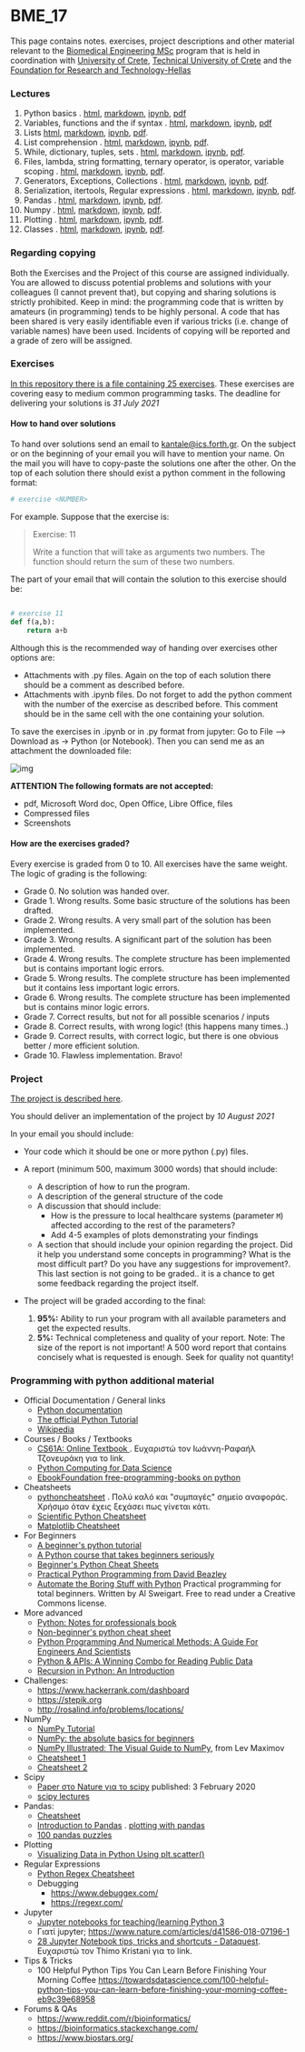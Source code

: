 # BME_17
This page contains notes. exercises, project descriptions and other material relevant to the [Biomedical Engineering MSc](https://www.bme-crete.edu.gr/en/home) program that is held in coordination with [University of Crete](https://en.uoc.gr/), [Technical University of Crete](https://www.tuc.gr/index.php) and the [Foundation for Research and Technology-Hellas](https://www.forth.gr/)

### Lectures
1. Python basics . [html](notes/python_basics.html), [markdown](notes/python_basics.md), [ipynb](notes/python_basics.ipynb), [pdf](notes/python_basics.pdf)
2. Variables, functions and the if syntax . [html](notes/python_vars_if_functions.html), [markdown](notes/python_vars_if_functions.md), [ipynb](notes/python_vars_if_functions.ipynb), [pdf](notes/python_vars_if_functions.pdf)
3. Lists [html](notes/python_lists.html), [markdown](notes/python_lists.md), [ipynb](notes/python_lists.ipynb), [pdf](notes/python_lists.pdf).
4. List comprehension . [html](notes/python_list_comprehensions.html), [markdown](notes/python_list_comprehensions.md), [ipynb](notes/python_list_comprehensions.ipynb), [pdf](notes/python_list_comprehensions.pdf).
5. While, dictionary, tuples, sets . [html](notes/python_while_dictionary_tuples_sets.html), [markdown](notes/python_while_dictionary_tuples_sets.md), [ipynb](notes/python_while_dictionary_tuples_sets.ipynb), [pdf](notes/python_while_dictionary_tuples_sets.pdf). 
6. Files, lambda, string formatting, ternary operator, is operator, variable scoping . [html](notes/python_files_tern_lambda_sf_is.html), [markdown](notes/python_files_tern_lambda_sf_is.md), [ipynb](notes/python_files_tern_lambda_sf_is.ipynb), [pdf](notes/python_files_tern_lambda_sf_is.pdf). 
7. Generators, Exceptions, Collections . [html](notes/python_gen_imp_cons_exc.html), [markdown](notes/python_gen_imp_cons_exc.md), [ipynb](notes/python_gen_imp_cons_exc.ipynb), [pdf](notes/python_gen_imp_cons_exc.pdf).  
8. Serialization, itertools, Regular expressions . [html](notes/python_ser_iter_re.html), [markdown](notes/python_ser_iter_re.md), [ipynb](notes/python_ser_iter_re.ipynb), [pdf](notes/python_ser_iter_re.pdf).  
9. Pandas . [html](notes/python_pandas.html), [markdown](notes/python_pandas.zip), [ipynb](notes/python_pandas.ipynb), [pdf](notes/python_pandas.pdf).  
10. Numpy . [html](notes/python_numpy.html), [markdown](notes/python_numpy.zip), [ipynb](notes/python_numpy.ipynb), [pdf](notes/python_numpy.pdf).  
11. Plotting . [html](notes/python_matplotlib.html), [markdown](notes/python_matplotlib.zip), [ipynb](notes/python_matplotlib.ipynb), [pdf](notes/python_matplotlib.pdf).  
12. Classes . [html](notes/python_classes.html), [markdown](notes/python_classes.md), [ipynb](notes/python_classes.ipynb), [pdf](notes/python_classes.pdf).  

### Regarding copying
Both the Exercises and the Project of this course are assigned individually. You are allowed to discuss potential problems and solutions with your colleagues (I cannot prevent that), but copying and sharing solutions is strictly prohibited. Keep in mind: the programming code that is written by amateurs (in programming) tends to be highly personal. A code that has been shared is very easily identifiable even if various tricks (i.e. change of variable names) have been used. Incidents of copying will be reported and a grade of zero will be assigned.  

### Exercises 
[In this repository there is a file containing 25 exercises](exercises.md). These exercises are covering easy to medium common programming tasks. The deadline for delivering your solutions is *31 July 2021*

#### How to hand over solutions
To hand over solutions send an email to [kantale@ics.forth.gr](mailto:kantale@ics.forth.gr). On the subject or on the beginning of your email you will have to mention your name. On the mail you will have to copy-paste the solutions one after the other. On the top of each solution there should exist a python comment in the following format: 

```python
# exercise <NUMBER>
```

For example. Suppose that the exercise is:

> Exercise: 11
>
> Write a function that will take as arguments two numbers. The function should return the sum of these two numbers. 
>

The part of your email that will contain the solution to this exercise should be:

```python

# exercise 11
def f(a,b):
    return a+b
```

Although this is the recommended way of handing over exercises other options are:
* Attachments with .py files. Again on the top of each solution there should be a comment as described before.
* Attachments with .ipynb files. Do not forget to add the python comment with the number of the exercise as described before. This comment should be in the same cell with the one containing your solution.

To save the exercises in .ipynb or in .py format from jupyter: Go to File --> Download as -> Python (or Notebook). Then you can send me as an attachment the downloaded file:

![img](https://i.imgur.com/jm2tmHm.png) 

**ATTENTION The following formats are not accepted:**
* pdf, Microsoft Word doc, Open Office, Libre Office, files 
* Compressed files 
* Screenshots 

#### How are the exercises graded?
Every exercise is graded from 0 to 10. All exercises have the same weight. The logic of grading is the following:
* Grade 0. No solution was handed over.
* Grade 1. Wrong results. Some basic structure of the solutions has been drafted.
* Grade 2. Wrong results. A very small part of the solution has been implemented.
* Grade 3. Wrong results. A significant part of the solution has been implemented. 
* Grade 4. Wrong results. The complete structure has been implemented but is contains important logic errors.
* Grade 5. Wrong results. The complete structure has been implemented but it contains less important logic errors.
* Grade 6. Wrong results. The complete structure has been implemented but is contains minor logic errors.
* Grade 7. Correct results, but not for all possible scenarios / inputs
* Grade 8. Correct results, with wrong logic! (this happens many times..)
* Grade 9. Correct results, with correct logic, but there is one obvious better / more efficient solution. 
* Grade 10. Flawless implementation. Bravo!

### Project 
[The project is described here](project.md).

You should deliver an implementation of the project by *10 August 2021* 

In your email you should include:
* Your code which it should be one or more python (.py) files. 
* A report (minimum 500, maximum 3000 words) that should include:
   * A description of how to run the program.
   * A description of the general structure of the code 
   * A discussion that should include: 
      * How is the pressure to local healthcare systems (parameter `M`) affected according to the rest of the parameters? 
      * Add 4-5 examples of plots demonstrating your findings 
   * A section that should include your opinion regarding the project. Did it help you understand some concepts in programming? What is the most difficult part? Do you have any suggestions for improvement?. This last section is not going to be graded.. it is a chance to get some feedback regarding the project itself.

* The project will be graded according to the final:
   1. **95%:** Ability to run your program with all available parameters and get the expected results.
   2. **5%:** Technical completeness and quality of your report. Note: The size of the report is not important! A 500 word report that contains concisely what is requested is enough. Seek for quality not quantity!

### Programming with python additional material
* Official Documentation / General links
   * [Python documentation](https://docs.python.org/3/)
   * [The official Python Tutorial](https://docs.python.org/3/tutorial/index.html)
   * [Wikipedia](https://en.wikipedia.org/wiki/Python_%28programming_language%29)
* Courses / Books / Textbooks 
   * [CS61A: Online Textbook ](https://inst.eecs.berkeley.edu//~cs61a/sp12/book/). Ευχαριστώ τον Ιωάννη-Ραφαήλ Τζονευράκη για το link. 
   * [Python Computing for Data Science](https://github.com/profjsb/python-seminar)
   * [EbookFoundation free-programming-books on python](https://github.com/EbookFoundation/free-programming-books/blob/master/free-programming-books.md#python)
* Cheatsheets 
   * [pythoncheatsheet](https://www.pythoncheatsheet.org/) . Πολύ καλό και "συμπαγές" σημείο αναφοράς. Χρήσιμο όταν έχεις ξεχάσει πως γίνεται κάτι.
   * [Scientific Python Cheatsheet](https://ipgp.github.io/scientific_python_cheat_sheet/) 
   * [Matplotlib Cheatsheet](https://twitter.com/magnumdessert/status/1280543694760710144)
* For Beginners
   * [A beginner's python tutorial](https://en.wikibooks.org/wiki/A_Beginner%27s_Python_Tutorial)
   * [A Python course that takes beginners seriously](https://github.com/JdeH/LightOn)
   * [Beginner's Python Cheat Sheets](https://ehmatthes.github.io/pcc_2e/cheat_sheets/cheat_sheets/)
   * [Practical Python Programming from David Beazley](https://dabeaz-course.github.io/practical-python/)
   * [Automate the Boring Stuff with Python](https://automatetheboringstuff.com/) Practical programming for total beginners. Written by Al Sweigart. Free to read under a Creative Commons license.
* More advanced  
   * [Python: Notes for professionals book](https://books.goalkicker.com/PythonBook/)
   * [Non-beginner's python cheat sheet](https://gto76.github.io/python-cheatsheet/)
   * [Python Programming And Numerical Methods: A Guide For Engineers And Scientists](https://pythonnumericalmethods.berkeley.edu/notebooks/Index.html)
   * [Python & APIs: A Winning Combo for Reading Public Data](https://realpython.com/python-api/)
   * [Recursion in Python: An Introduction](https://realpython.com/python-recursion/)
* Challenges: 
   * https://www.hackerrank.com/dashboard
   * https://stepik.org  
   * http://rosalind.info/problems/locations/ 
* NumPy
   * [NumPy Tutorial](https://realpython.com/numpy-tutorial/)
   * [NumPy: the absolute basics for beginners](https://numpy.org/devdocs/user/absolute_beginners.html)
   * [NumPy Illustrated: The Visual Guide to NumPy](https://medium.com/better-programming/numpy-illustrated-the-visual-guide-to-numpy-3b1d4976de1d), from Lev Maximov 
   * [Cheatsheet 1](https://s3.amazonaws.com/assets.datacamp.com/blog_assets/Numpy_Python_Cheat_Sheet.pdf)
   * [Cheatsheet 2](https://s3.amazonaws.com/dq-blog-files/numpy-cheat-sheet.pdf)
* Scipy
   * [Paper στο Nature για το scipy](https://www.nature.com/articles/s41592-019-0686-2) published: 3 February 2020
   * [scipy lectures](http://scipy-lectures.org/)
* Pandas:
   * [Cheatsheet](https://pandas.pydata.org/Pandas_Cheat_Sheet.pdf)
   * [Introduction to Pandas](https://realpython.com/pandas-dataframe/) . [plotting with pandas](https://realpython.com/pandas-plot-python/)
   * [100 pandas puzzles](https://github.com/ajcr/100-pandas-puzzles)
* Plotting
   * [Visualizing Data in Python Using plt.scatter()](https://realpython.com/visualizing-python-plt-scatter/)
* Regular Expressions
   * [Python Regex Cheatsheet](https://www.debuggex.com/cheatsheet/regex/python)
   * Debugging 
      * https://www.debuggex.com/
      * https://regexr.com/
* Jupyter
   * [Jupyter notebooks for teaching/learning Python 3](https://github.com/jerry-git/learn-python3)
   * Γιατί jupyter; https://www.nature.com/articles/d41586-018-07196-1 
   * [28 Jupyter Notebook tips, tricks and shortcuts - Dataquest](https://www.dataquest.io/blog/jupyter-notebook-tips-tricks-shortcuts/).  Ευχαριστώ τον Thimo Kristani για το link. 
* Tips & Tricks
   * 100 Helpful Python Tips You Can Learn Before Finishing Your Morning Coffee https://towardsdatascience.com/100-helpful-python-tips-you-can-learn-before-finishing-your-morning-coffee-eb9c39e68958 
* Forums & QAs 
   * https://www.reddit.com/r/bioinformatics/ 
   * https://bioinformatics.stackexchange.com/ 
   * https://www.biostars.org/ 



